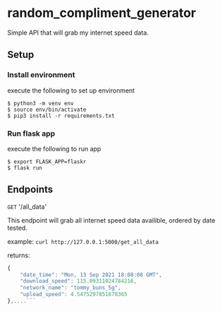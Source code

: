 # random_compliment_generator

Simple API that will grab my internet speed data.

## Setup 
### Install environment
execute the following to set up environment

    $ python3 -m venv env
    $ source env/bin/activate
    $ pip3 install -r requirements.txt

### Run flask app
execute the following to run app

    $ export FLASK_APP=flaskr
    $ flask run
## Endpoints

```GET``` '/all_data'
   
   This endpoint will grab all internet speed data availible, ordered by date tested.
   
   example:
```curl http://127.0.0.1:5000/get_all_data```

returns:
```javascript
{
    "date_time": "Mon, 13 Sep 2021 18:08:08 GMT",
    "download_speed": 115.09311024784216,
    "network_name": "tommy_buns_5g",
    "upload_speed": 4.5475297851678365
},....```